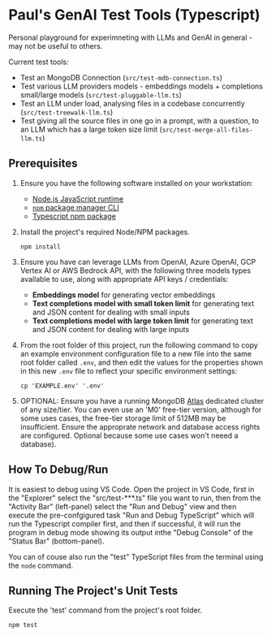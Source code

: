 # Paul's GenAI Test Tools (Typescript)

Personal playground for experimneting with LLMs and GenAI in general - may not be useful to others. 

Current test tools:

* Test an MongoDB Connection (`src/test-mdb-connection.ts`)
* Test various LLM providers models - embeddings models + completions small/large models (`src/test-pluggable-llm.ts`)
* Test an LLM under load, analysing files in a codebase concurrently (`src/test-treewalk-llm.ts`)
* Test giving all the source files in one go in a prompt, with a question, to an LLM which has a large token size limit (`src/test-merge-all-files-llm.ts`)


## Prerequisites

1. Ensure you have the following software installed on your workstation:

    - [Node.js JavaScript runtime](https://nodejs.dev/en/download/package-manager/)
    - [`npm` package manager CLI](https://docs.npmjs.com/downloading-and-installing-node-js-and-npm)
    - [Typescript npm package](https://www.npmjs.com/package/typescript)
  
1. Install the project's required Node/NPM packages. 

    ```console
    npm install
    ```

1. Ensure you have can leverage LLMs from OpenAI, Azure OpenAI, GCP Vertex AI or AWS Bedrock API, with the following three models types available to use, along with appropriate API keys / credentials:

    -  __Embeddings model__ for generating vector embeddings 
    -  __Text completions model with small token limit__ for generating text and JSON content for dealing with small inputs 
    -  __Text completions model with large token limit__ for generating text and JSON content for dealing with large inputs 

1. From the root folder of this project, run the following command to copy an example environment configuration file to a new file into the same root folder called `.env`, and then edit the values for the properties shown in this new `.env` file to reflect your specific environment settings:

    ```console
    cp 'EXAMPLE.env' '.env'
    ```

1. OPTIONAL: Ensure you have a running MongoDB [Atlas](https://www.mongodb.com/atlas) dedicated cluster of any size/tier. You can even use an 'M0' free-tier version, although for some uses cases, the free-tier storage limit of 512MB may be insufficient. Ensure the approprate network and database access rights are configured. Optional because some use cases won't neeed a database). 


## How To Debug/Run

It is easiest to debug using VS Code. Open the project in VS Code, first in the "Explorer" select the "src/test-***.ts" file you want to run, then from the "Activity Bar" (left-panel) select the "Run and Debug" view and then execute the pre-confgigured task "Run and Debug TypeScript" which will run the Typescript compiler first, and then if successful, it will run the program in debug mode showing its output inthe "Debug Console" of the "Status Bar" (bottom-panel). 

You can of couse also run the "test" TypeScript files from the terminal using the `node` command.


## Running The Project's Unit Tests

Execute the 'test' command from the project's root folder.

  ```console
  npm test
  ```
